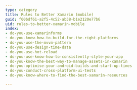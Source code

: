 ```yaml
---
type: category
title: Rules to Better Xamarin (mobile)
guid: f00bdf61-a2f5-4c52-ab38-b1e2120e77b6
uid: rules-to-better-xamarin-mobile
index:
- do-you-use-xamarinforms
- do-you-know-how-to-build-for-the-right-platforms
- do-you-use-the-mvvm-pattern
- do-you-use-design-time-data
- do-you-use-hot-reload
- do-you-use-know-how-to-consistently-style-your-app
- do-you-know-the-best-way-to-manage-assets-in-xamarin
- do-you-optimise-your-android-builds-and-start-up-times
- do-you-conduct-cross-platform-ui-tests
- do-you-know-where-to-find-the-best-xamarin-resources

---
```

<p>​​​<br></p>


